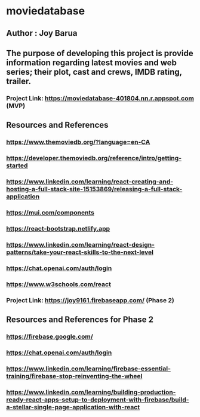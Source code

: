 # moviedatabase
## Author : Joy Barua
## The purpose of developing this project is provide information regarding latest movies and web series; their plot, cast and crews, IMDB rating, trailer.
### Project Link: https://moviedatabase-401804.nn.r.appspot.com  (MVP)
## Resources and References
### https://www.themoviedb.org/?language=en-CA
### https://developer.themoviedb.org/reference/intro/getting-started
### https://www.linkedin.com/learning/react-creating-and-hosting-a-full-stack-site-15153869/releasing-a-full-stack-application
### https://mui.com/components
### https://react-bootstrap.netlify.app
### https://www.linkedin.com/learning/react-design-patterns/take-your-react-skills-to-the-next-level
### https://chat.openai.com/auth/login
### https://www.w3schools.com/react

### Project Link: https://joy9161.firebaseapp.com/     (Phase 2)
## Resources and References for Phase 2
### https://firebase.google.com/
### https://chat.openai.com/auth/login
### https://www.linkedin.com/learning/firebase-essential-training/firebase-stop-reinventing-the-wheel
### https://www.linkedin.com/learning/building-production-ready-react-apps-setup-to-deployment-with-firebase/build-a-stellar-single-page-application-with-react

